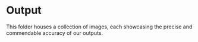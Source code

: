 # Output
This folder houses a collection of images, each showcasing the precise and commendable accuracy of our outputs.
